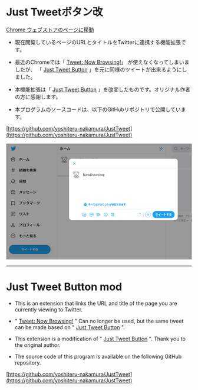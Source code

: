 
# Just Tweetボタン改
[Chrome ウェブストアのページに移動](https://chrome.google.com/webstore/detail/just-tweet-button-mod/ldlnplkhnncjkancombeidklmdpfpgkn)

+ 現在閲覧しているページのURLとタイトルをTwitterに連携する機能拡張です。

+ 最近のChromeでは「
[Tweet: Now Browsing!](https://chrome.google.com/webstore/detail/tweet-now-browsing/glepgipoohhiadcmcaajmkfniihojnea)」
が使えなくなってしまいましたが、
「
[Just Tweet Button](https://chrome.google.com/webstore/detail/just-tweet-button/feikojefkpembojkeegfajbbfecocddd)
」を元に同様のツイートが出来るようにしました。


+ 本機能拡張は「
[Just Tweet Button](https://github.com/koron/JustTweet)
」を改変したものです。オリジナル作者の方に感謝します。

+ 本プログラムのソースコードは、以下のGitHubリポジトリで公開しています。

 [https://github.com/yoshiteru-nakamura/JustTweet](https://github.com/yoshiteru-nakamura/JustTweet)


![screenshot](./img/screenshot.png "screenshot")

---

# Just Tweet Button mod
+ This is an extension that links the URL and title of the page you are currently viewing to Twitter.

+ "
[Tweet: Now Browsing!](https://chrome.google.com/webstore/detail/tweet-now-browsing/glepgipoohhiadcmcaajmkfniihojnea)
" Can no longer be used, but the same tweet can be made based on "
[Just Tweet Button](https://chrome.google.com/webstore/detail/just-tweet-button/feikojefkpembojkeegfajbbfecocddd)
".


+ This extension is a modification of "
[Just Tweet Button](https://github.com/koron/JustTweet)
". Thank you to the original author.

+ The source code of this program is available on the following GitHub repository.

 [https://github.com/yoshiteru-nakamura/JustTweet](https://github.com/yoshiteru-nakamura/JustTweet)